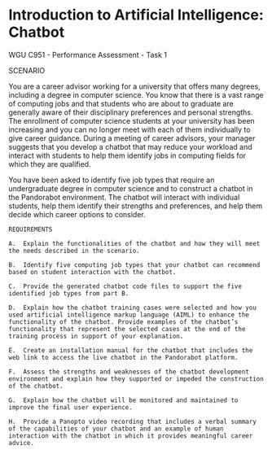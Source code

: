 # Introduction to Artificial Intelligence: Chatbot

WGU C951 - Performance Assessment - Task 1

SCENARIO

You are a career advisor working for a university that offers many degrees, including a degree in computer science. You know that there is a vast range of computing jobs and that students who are about to graduate are generally aware of their disciplinary preferences and personal strengths. The enrollment of computer science students at your university has been increasing and you can no longer meet with each of them individually to give career guidance. During a meeting of career advisors, your manager suggests that you develop a chatbot that may reduce your workload and interact with students to help them identify jobs in computing fields for which they are qualified.

You have been asked to identify five job types that require an undergraduate degree in computer science and to construct a chatbot in the Pandorabot environment. The chatbot will interact with individual students, help them identify their strengths and preferences, and help them decide which career options to consider.

    REQUIREMENTS

    A.  Explain the functionalities of the chatbot and how they will meet the needs described in the scenario.

    B.  Identify five computing job types that your chatbot can recommend based on student interaction with the chatbot.

    C.  Provide the generated chatbot code files to support the five identified job types from part B.

    D.  Explain how the chatbot training cases were selected and how you used artificial intelligence markup language (AIML) to enhance the functionality of the chatbot. Provide examples of the chatbot’s functionality that represent the selected cases at the end of the training process in support of your explanation.

    E.  Create an installation manual for the chatbot that includes the web link to access the live chatbot in the Pandorabot platform.

    F.  Assess the strengths and weaknesses of the chatbot development environment and explain how they supported or impeded the construction of the chatbot.

    G.  Explain how the chatbot will be monitored and maintained to improve the final user experience.

    H.  Provide a Panopto video recording that includes a verbal summary of the capabilities of your chatbot and an example of human interaction with the chatbot in which it provides meaningful career advice.
